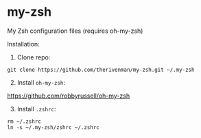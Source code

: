 my-zsh
========

My Zsh configuration files (requires oh-my-zsh)

Installation:

1. Clone repo:
  ```
  git clone https://github.com/therivenman/my-zsh.git ~/.my-zsh
  ```
2. Install `oh-my-zsh`:

  https://github.com/robbyrussell/oh-my-zsh

3. Install `.zshrc`:
  ```
  rm ~/.zshrc
  ln -s ~/.my-zsh/zshrc ~/.zshrc
  ```
